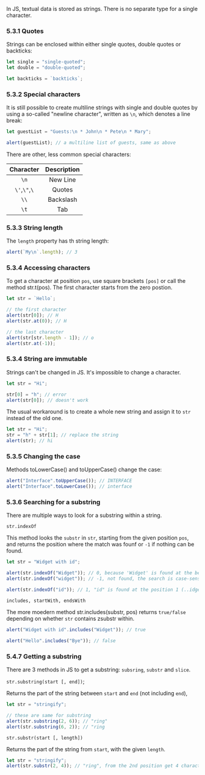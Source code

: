 In JS, textual data is stored as strings.
There is no separate type for a single character.

### 5.3.1 Quotes

Strings can be enclosed within either single quotes, double quotes or backticks:

```js
let single = "single-quoted";
let double = "double-quoted";

let backticks = `backticks`;
```

### 5.3.2 Special characters

It is still possible to create multiline strings with single and double quotes by using a so-called "newline character", written as `\n`, which denotes a line break:

```js
let guestList = "Guests:\n * John\n * Pete\n * Mary";

alert(guestList); // a multiline list of guests, same as above
```

There are other, less common special characters:

|   Character   | Description |
| :-----------: | :---------: |
|     `\n`      |  New Line   |
| `\'`,`\"`,`\` |   Quotes    |
|     `\\`      |  Backslash  |
|     `\t`      |     Tab     |

### 5.3.3 String length

The `length` property has th string length:

```js
alert(`My\n`.length); // 3
```

### 5.3.4 Accessing characters

To get a character at position `pos`, use square brackets `[pos]` or call the method str.t(pos). The first character starts from the zero postion.

```js
let str = `Hello`;

// the first character
alert(str[0]); // H
alert(str.at(0)); // H

// the last character
alert(str[str.length - 1]); // o
alert(str.at(-1));
```

### 5.3.4 String are immutable

Strings can't be changed in JS. It's impossible to change a character.

```js
let str = "Hi";

str[0] = "h"; // error
alert(str[0]); // doesn't work
```

The usual workaround is to create a whole new string and assign it to `str` instead of the old one.

```js
let str = "Hi";
str = "h" + str[1]; // replace the string
alert(str); // hi
```

### 5.3.5 Changing the case

Methods toLowerCase() and toUpperCase() change the case:

```js
alert("Interface".toUpperCase()); // INTERFACE
alert("Interface".toLowerCase()); // interface
```

### 5.3.6 Searching for a substring

There are multiple ways to look for a substring within a string.

`str.indexOf`

This method looks the `substr` in `str`, starting from the given position `pos`, and returns the position where the match was founf or `-1` if nothing can be found.

```js
let str = "Widget with id";

alert(str.indexOf("Widget")); // 0, because 'Widget' is found at the beginning
alert(str.indexOf("widget")); // -1, not found, the search is case-sensitive

alert(str.indexOf("id")); // 1, "id" is found at the position 1 (..idget with id)
```

`includes, startWith, endsWith`

The more moedern method str.includes(substr, pos) returns `true/false` depending on whether `str` contains zsubstr within.

```js
alert("Widget with id".includes("Widget")); // true

alert("Hello".includes("Bye")); // false
```

### 5.4.7 Getting a substring

There are 3 methods in JS to get a substring: `subsring`, `substr` and `slice`.

`str.substring(start [, end])`;

Returns the part of the string between `start` and `end` (not including `end`),

```js
let str = "stringify";

// these are same for substring
alert(str.substring(2, 6)); // "ring"
alert(str.substring(6, 2)); // "ring
```

`str.substr(start [, length])`

Returns the part of the string from `start`, with the given `length`.

```js
let str = "stringify";
alert(str.substr(2, 4)); // "ring", from the 2nd position get 4 characters.
```

